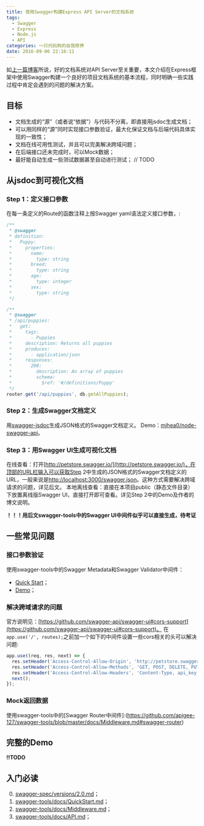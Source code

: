 ```yaml
---
title: 使用Swagger构建Express API Server的文档系统
tags:
  - Swagger
  - Express
  - Node.js
  - API
categories: 一只代码狗的自我修养
date: 2016-09-06 22:16:11
---
```


如[上一篇博客](http://maples7.com/2016/09/05/%E6%9E%84%E5%BB%BA%E5%90%88%E6%A0%BC%E7%9A%84RESTful-API-Server/)所说，好的文档系统对API Server至关重要，本文介绍在Express框架中使用Swagger构建一个良好的项目文档系统的基本流程，同时明确一些实践过程中肯定会遇到的问题的解决方案。

## 目标
- 文档生成的“源”（或者说“依据”）与代码不分离，即直接用jsdoc生成文档；
- 可以用同样的“源”同时实现接口参数验证，最大化保证文档与后端代码具体实现的一致性；
- 文档在线可用性测试，并且可以完美解决跨域问题；
- 在后端接口还未完成时，可以Mock数据；              
- 最好能自动生成一些测试数据甚至自动进行测试；       // TODO

<!-- more -->
## 从jsdoc到可视化文档

### Step 1：定义接口参数
在每一条定义的Route的函数注释上按Swagger yaml语法定义接口参数，:
```js
/**
 * @swagger
 * definition:
 *   Puppy:
 *     properties:
 *       name:
 *         type: string
 *       breed:
 *         type: string
 *       age:
 *         type: integer
 *       sex:
 *         type: string
 */

/**
 * @swagger
 * /api/puppies:
 *   get:
 *     tags:
 *       - Puppies
 *     description: Returns all puppies
 *     produces:
 *       - application/json
 *     responses:
 *       200:
 *         description: An array of puppies
 *         schema:
 *           $ref: '#/definitions/Puppy'
 */
router.get('/api/puppies', db.getAllPuppies);
```

### Step 2：生成Swagger文档定义
用[swagger-jsdoc](https://github.com/Surnet/swagger-jsdoc)生成JSON格式的Swagger文档定义。
Demo：[mjhea0/node-swagger-api](https://github.com/mjhea0/node-swagger-api)。

### Step 3：用Swagger UI生成可视化文档
在线查看：打开[http://petstore.swagger.io/](http://petstore.swagger.io/)，在顶部的URL栏输入可以获取Step 2中生成的JSON格式的Swagger文档定义的URL，一般来说是[http://localhost:3000/swagger.json](http://localhost:3000/swagger.json)。这种方式需要解决跨域请求的问题，详见后文。
本地离线查看：直接在本项目public（静态文件目录）下放置离线版Swagger UI，直接打开即可查看。详见Step 2中的Demo及作者的博文说明。

**！！！用后文swagger-tools中的Swagger UI中间件似乎可以直接生成，待考证**

## 一些常见问题

### 接口参数验证
使用swagger-tools中的Swagger Metadata和Swagger Validator中间件：
- [Quick Start](https://github.com/apigee-127/swagger-tools/blob/master/docs/QuickStart.md)；
- [Demo](https://github.com/apigee-127/swagger-tools/tree/master/examples)；

### 解决跨域请求的问题
官方说明见：[https://github.com/swagger-api/swagger-ui#cors-support](https://github.com/swagger-api/swagger-ui#cors-support)。
在`app.use('/', routes);`之前加一个如下的中间件设置一些cors相关的头可以解决问题: 
```js
app.use((req, res, next) => {
  res.setHeader('Access-Control-Allow-Origin', 'http://petstore.swagger.io');
  res.setHeader('Access-Control-Allow-Methods', 'GET, POST, DELETE, PUT, PATCH, OPTIONS');
  res.setHeader('Access-Control-Allow-Headers', 'Content-Type, api_key, Authorization');
  next();
});
```

### Mock返回数据
使用swagger-tools中的[Swagger Router中间件]:(https://github.com/apigee-127/swagger-tools/blob/master/docs/Middleware.md#swagger-router)

## 完整的Demo
**!!TODO**

## 入门必读
0. [swagger-spec/versions/2.0.md](https://github.com/reverb/swagger-spec/blob/master/versions/2.0.md)；
1. [swagger-tools/docs/QuickStart.md](https://github.com/apigee-127/swagger-tools/blob/master/docs/QuickStart.md)；
2. [swagger-tools/docs/Middleware.md](https://github.com/apigee-127/swagger-tools/blob/master/docs/Middleware.md#how-to-use)；
3. [swagger-tools/docs/API.md](https://github.com/apigee-127/swagger-tools/blob/master/docs/API.md)；
